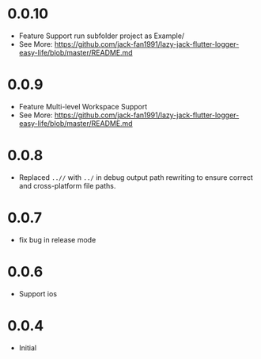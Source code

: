 # 0.0.10
- Feature Support run subfolder project as Example/
- See More: https://github.com/jack-fan1991/lazy-jack-flutter-logger-easy-life/blob/master/README.md

# 0.0.9
- Feature Multi-level Workspace Support
- See More: https://github.com/jack-fan1991/lazy-jack-flutter-logger-easy-life/blob/master/README.md

# 0.0.8
- Replaced `..//` with `../` in debug output path rewriting to ensure correct and cross-platform file paths.

# 0.0.7
- fix bug in release mode

# 0.0.6
- Support ios

# 0.0.4
- Initial